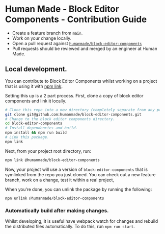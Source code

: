 Human Made - Block Editor Components - Contribution Guide
=========================================================

* Create a feature branch from `main`.
* Work on your change locally.
* Open a pull request against [`humanmade/block-editor-components`](https://github.com/humanmade/block-editor-components)
* Pull requests should be reviewed and merged by an engineer at Human Made.

## Local development.

You can contribute to Block Editor Components whilst working on a project that is using it with [npm link](https://docs.npmjs.com/cli/v8/commands/npm-link).

Setting this up is a 2 part process. First, clone a copy of block editor components and link it locally.

```bash
# Clone this repo into a new directory (completely separate from any project.)
git clone git@github.com:humanmade/block-editor-components.git
# Change to the block editor components directory.
cd block-editor-components
# Install dependencies and build.
npm install && npm run build
# Link this package.
npm link
```

Next,  from your project root directory, run:

```bash
npm link @humanmade/block-editor-components
```

Now, your project will use a version of `block-editor-components` that is symlinked from the repo you just cloned. You can check out a new feature branch, work on a change, test it within a real project,

When you're done, you can unlink the package by running the following:

```
npm unlink @humanmade/block-editor-components
```

### Automatically build after making changes.

Whilst developing, it is useful have webpack watch for changes and rebuild the distributed files automatically. To do this, run `npm run start`.
